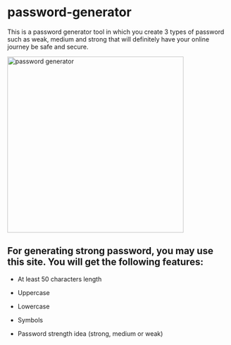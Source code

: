 # password-generator
This is a password generator tool in which you create 3 types of password such as weak, medium and strong that will definitely have your online journey be safe and secure.

<img width="400" align="center" alt="password generator" src="https://user-images.githubusercontent.com/62140337/207044603-d8fb6db8-3944-4f26-99d6-d550b1f8683a.png">

## For generating strong password, you may use this site. You will get the following features:
	
- At least 50 characters length
	
- Uppercase
	
- Lowercase
	
- Symbols
	
- Password strength idea (strong, medium or weak)
